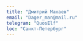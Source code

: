 ```yaml
---
title: "Дмитрий Махаев"
email: "Dager_man@mail.ru"
telegram: "QuosElf"
loc: "Санкт-Петербург"
---
```

